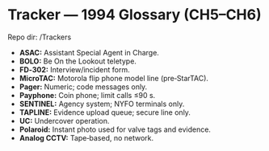 # Tracker — 1994 Glossary (CH5–CH6)
Repo dir: /Trackers

- **ASAC:** Assistant Special Agent in Charge.  
- **BOLO:** Be On the Lookout teletype.  
- **FD‑302:** Interview/incident form.  
- **MicroTAC:** Motorola flip phone model line (pre‑StarTAC).  
- **Pager:** Numeric; code messages only.  
- **Payphone:** Coin phone; limit calls ≤90 s.  
- **SENTINEL:** Agency system; NYFO terminals only.  
- **TAPLINE:** Evidence upload queue; secure line only.  
- **UC:** Undercover operation.  
- **Polaroid:** Instant photo used for valve tags and evidence.  
- **Analog CCTV:** Tape‑based, no network.
